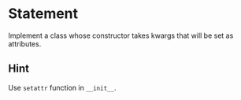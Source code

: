 # Statement
Implement a class whose constructor takes kwargs that will be set as
attributes.


## Hint

Use `setattr` function in `__init__`.
